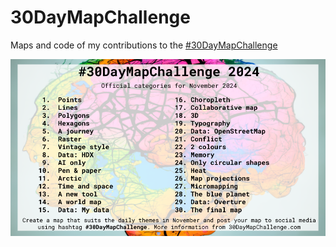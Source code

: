 # 30DayMapChallenge

Maps and code of my contributions to the [#30DayMapChallenge](https://github.com/tjukanovt/30DayMapChallenge) 

![Themes for the maps. See more below.](https://github.com/tjukanovt/30DayMapChallenge/raw/main/images/flyers/30dmc_2024.png)
